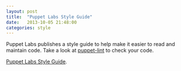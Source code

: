 ```yaml
---
layout: post
title:  "Puppet Labs Style Guide"
date:   2013-10-05 21:48:00
categories: style
---
```


Puppet Labs publishes a style guide to help make it easier to read and maintain code. Take a look at [puppet-lint](http://puppet-lint.com) to check your code.

[Puppet Labs Style Guide](http://docs.puppetlabs.com/guides/style_guide.html).